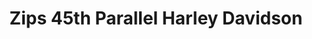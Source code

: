 ---
title: "Zips 45th Parallel Harley Davidson"
url: /gaylord/zips-45th-parallel-harley-davidson-gornick-avenue/
shop: Motorrad
---